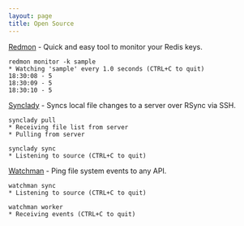 ```yaml
---
layout: page
title: Open Source
---
```


[Redmon](https://github.com/swaathi/redmon) - Quick and easy tool to monitor your Redis keys.

```
redmon monitor -k sample
* Watching 'sample' every 1.0 seconds (CTRL+C to quit)
18:30:08 - 5
18:30:09 - 5
18:30:10 - 5
```

[Synclady](https://github.com/skcript/synclady) - Syncs local file changes to a server over RSync via SSH.


```
synclady pull
* Receiving file list from server
* Pulling from server

synclady sync
* Listening to source (CTRL+C to quit)
```

[Watchman](https://github.com/skcript/watchman) - Ping file system events to any API.

```
watchman sync
* Listening to source (CTRL+C to quit)

watchman worker
* Receiving events (CTRL+C to quit)
```
